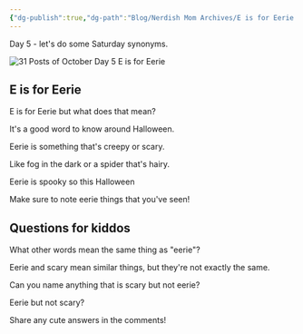 ```yaml
---
{"dg-publish":true,"dg-path":"Blog/Nerdish Mom Archives/E is for Eerie.md","permalink":"/blog/nerdish-mom-archives/e-is-for-eerie/","title":"E is for Eerie","noteIcon":"","created":"","updated":"2023-07-10T19:13:20.166-04:00"}
---
```



Day 5 - let's do some Saturday synonyms.

![31 Posts of October Day 5 E is for Eerie](https://i.imgur.com/fMcV3au.png)


## E is for Eerie

E is for Eerie but what does that mean?

It's a good word to know around Halloween.

Eerie is something that's creepy or scary.

Like fog in the dark or a spider that's hairy.

Eerie is spooky so this Halloween

Make sure to note eerie things that you've seen!

## Questions for kiddos

What other words mean the same thing as "eerie"?

Eerie and scary mean similar things, but they're not exactly the same.

Can you name anything that is scary but not eerie?

Eerie but not scary?

Share any cute answers in the comments!
